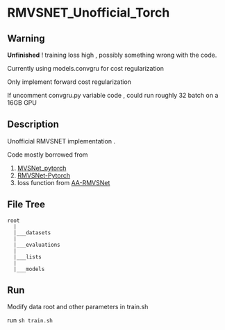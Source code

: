 # RMVSNET_Unofficial_Torch
## Warning
**Unfinished** ! training loss high , possibly something wrong with the code.

Currently using models.convgru for cost regularization

Only implement forward cost regularization

If uncomment convgru.py variable code , could run roughly 32 batch on a 16GB GPU 

## Description
Unofficial RMVSNET implementation .

Code mostly borrowed from  
1. [MVSNet_pytorch](https://github.com/xy-guo/MVSNet_pytorch)
2. [RMVSNet-Pytorch](https://github.com/leejaeyong7/RMVSNet-Pytorch)
3. loss function from  [AA-RMVSNet](https://github.com/QT-Zhu/AA-RMVSNet)  

## File Tree
```
root
  |
  |___datasets
  |
  |___evaluations
  |
  |___lists
  |
  |___models
 ```
 
 ## Run
 Modify data root and other parameters in train.sh
 
 run `sh train.sh`
